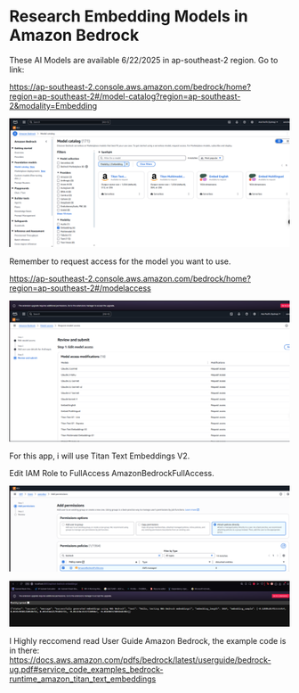 # Research Embedding Models in Amazon Bedrock

These AI Models are available 6/22/2025 in ap-southeast-2 region.
Go to link:

https://ap-southeast-2.console.aws.amazon.com/bedrock/home?region=ap-southeast-2#/model-catalog?region=ap-southeast-2&modality=Embedding

![alt text](image-33.png)

Remember to request access for the model you want to use.

https://ap-southeast-2.console.aws.amazon.com/bedrock/home?region=ap-southeast-2#/modelaccess

![alt text](image-34.png)

For this app, i will use Titan Text Embeddings V2.

Edit IAM Role to FullAccess AmazonBedrockFullAccess.

![alt text](image-35.png)

![alt text](image-36.png)

I Highly reccomend read User Guide Amazon Bedrock, the example code is in there:
https://docs.aws.amazon.com/pdfs/bedrock/latest/userguide/bedrock-ug.pdf#service_code_examples_bedrock-runtime_amazon_titan_text_embeddings
